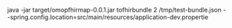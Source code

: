  java -jar target/omopfhirmap-0.0.1.jar tofhirbundle 2 /tmp/test-bundle.json --spring.config.location=src/main/resources/application-dev.propertie